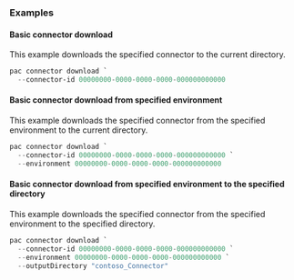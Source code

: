 ### Examples

#### Basic connector download

This example downloads the specified connector to the current directory.

```powershell
pac connector download `
  --connector-id 00000000-0000-0000-0000-000000000000 
```

#### Basic connector download from specified environment

This example downloads the specified connector from the specified environment to the current directory.

```powershell
pac connector download `
  --connector-id 00000000-0000-0000-0000-000000000000 `
  --environment 00000000-0000-0000-0000-000000000000 
```

#### Basic connector download from specified environment to the specified directory

This example downloads the specified connector from the specified environment to the specified directory.

```powershell
pac connector download `
  --connector-id 00000000-0000-0000-0000-000000000000 `
  --environment 00000000-0000-0000-0000-000000000000 `
  --outputDirectory "contoso_Connector"
```
